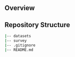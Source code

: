 ## Overview

## Repository Structure
```bash
|-- datasets
|-- survey
|-- .gitignore
|-- README.md
```
